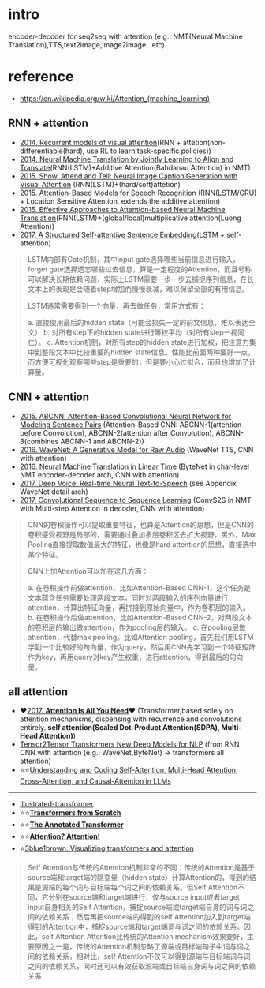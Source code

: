 # intro
encoder-decoder for seq2seq with attention (e.g.: NMT(Neural Machine Translation),TTS,text2image,image2image...etc)

# reference
- https://en.wikipedia.org/wiki/Attention_(machine_learning)

## RNN + attention
- [2014. Recurrent models of visual attention](https://arxiv.org/abs/1406.6247)(RNN + attetion(non-differentiable(hard), use RL to learn task-specific policies))
- [2014. Neural Machine Translation by Jointly Learning to Align and Translate](https://arxiv.org/abs/1409.0473v7)(RNN(LSTM)+Additive Attention(Bahdanau Attention) in NMT)
- [2015. Show, Attend and Tell: Neural Image Caption Generation with Visual Attention](https://arxiv.org/abs/1502.03044) (RNN(LSTM)+(hard/soft)attetion)
- [2015. Attention-Based Models for Speech Recognition](https://arxiv.org/abs/1506.07503) (RNN(LSTM/GRU) + Location Sensitive Attention, extends the additive attention)
- [2015. Effective Approaches to Attention-based Neural Machine Translation](https://arxiv.org/abs/1508.04025)(RNN(LSTM)+(global/local)multiplicative attention(Luong Attention))
- [2017. A Structured Self-attentive Sentence Embedding](https://arxiv.org/abs/1703.03130)(LSTM + self-attention)

>LSTM内部有Gate机制，其中input gate选择哪些当前信息进行输入，forget gate选择遗忘哪些过去信息，算是一定程度的Attention，而且号称可以解决长期依赖问题，实际上LSTM需要一步一步去捕捉序列信息，在长文本上的表现是会随着step增加而慢慢衰减，难以保留全部的有用信息。
>
>LSTM通常需要得到一个向量，再去做任务，常用方式有：
>
>a. 直接使用最后的hidden state（可能会损失一定的前文信息，难以表达全文）
>b. 对所有step下的hidden state进行等权平均（对所有step一视同仁）。
>c. Attention机制，对所有step的hidden state进行加权，把注意力集中到整段文本中比较重要的hidden state信息。性能比前面两种要好一点，而方便可视化观察哪些step是重要的，但是要小心过拟合，而且也增加了计算量。


## CNN + attention
- [2015. ABCNN: Attention-Based Convolutional Neural Network for Modeling Sentence Pairs](https://arxiv.org/abs/1512.05193) (Attention-Based CNN: ABCNN-1(attention before Convolution), ABCNN-2(attention after Convolution), ABCNN-3(combines ABCNN-1 and ABCNN-2))
- [2016. WaveNet: A Generative Model for Raw Audio](https://arxiv.org/abs/1609.03499) (WaveNet TTS, CNN with attention)
- [2016. Neural Machine Translation in Linear Time](https://arxiv.org/abs/1610.10099) (ByteNet in char-level NMT encoder-decoder arch, CNN with attention)
- [2017. Deep Voice: Real-time Neural Text-to-Speech](https://arxiv.org/abs/1702.07825) (see Appendix WaveNet detail arch)
- [2017. Convolutional Sequence to Sequence Learning](https://arxiv.org/abs/1705.03122) (ConvS2S in NMT with Multi-step Attention in decoder, CNN with attention)

>CNN的卷积操作可以提取重要特征，也算是Attention的思想，但是CNN的卷积感受视野是局部的，需要通过叠加多层卷积区去扩大视野。另外，Max Pooling直接提取数值最大的特征，也像是hard attention的思想，直接选中某个特征。
>
>CNN上加Attention可以加在这几方面：
>
>a. 在卷积操作前做attention，比如Attention-Based CNN-1，这个任务是文本蕴含任务需要处理两段文本，同时对两段输入的序列向量进行attention，计算出特征向量，再拼接到原始向量中，作为卷积层的输入。
>b. 在卷积操作后做attention，比如Attention-Based CNN-2，对两段文本的卷积层的输出做attention，作为pooling层的输入。
>c. 在pooling层做attention，代替max pooling。比如Attention pooling，首先我们用LSTM学到一个比较好的句向量，作为query，然后用CNN先学习到一个特征矩阵作为key，再用query对key产生权重，进行attention，得到最后的句向量。


## all attention
- ❤[2017. **Attention Is All You Need**](https://arxiv.org/abs/1706.03762)❤ (Transformer,based solely on attention mechanisms, dispensing with recurrence and convolutions entirely. **self attention(Scaled Dot-Product Attention(SDPA), Multi-Head Attention)**)
- [Tensor2Tensor Transformers New Deep Models for NLP](https://nlp.stanford.edu/seminar/details/lkaiser.pdf) (from RNN CNN with attention (e.g.: WaveNet,ByteNet) -> transformers all attention)
- ⭐⭐[Understanding and Coding Self-Attention, Multi-Head Attention, Cross-Attention, and Causal-Attention in LLMs](https://magazine.sebastianraschka.com/p/understanding-and-coding-self-attention)


------
- [illustrated-transformer](https://jalammar.github.io/illustrated-transformer/)
- ⭐⭐[**Transformers from Scratch**](https://e2eml.school/transformers.html) 
- ⭐⭐[**The Annotated Transformer**](https://nlp.seas.harvard.edu/2018/04/03/attention.html)
- ⭐⭐️[**Attention? Attention!**](https://lilianweng.github.io/posts/2018-06-24-attention/)
- ⭐[3blue1brown: Visualizing transformers and attention](https://www.youtube.com/watch?v=KJtZARuO3JY&t=2124s)

>Self Attention与传统的Attention机制非常的不同：传统的Attention是基于source端和target端的隐变量（hidden state）计算Attention的，得到的结果是源端的每个词与目标端每个词之间的依赖关系。但Self Attention不同，它分别在source端和target端进行，仅与source input或者target input自身相关的Self Attention，捕捉source端或target端自身的词与词之间的依赖关系；然后再把source端的得到的self Attention加入到target端得到的Attention中，捕捉source端和target端词与词之间的依赖关系。因此，self Attention Attention比传统的Attention mechanism效果要好，主要原因之一是，传统的Attention机制忽略了源端或目标端句子中词与词之间的依赖关系，相对比，self Attention不仅可以得到源端与目标端词与词之间的依赖关系，同时还可以有效获取源端或目标端自身词与词之间的依赖关系